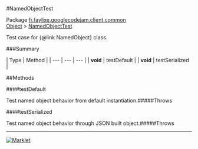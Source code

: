 #NamedObjectTest

Package [fr.faylixe.googlecodejam.client.common](README.md)<br>
[Object](../../../../java/langObject.md) > [NamedObjectTest](NamedObjectTest.md)

Test case for {@link NamedObject} class.

###Summary


| Type | Method |
| --- | --- | --- |
| **void** | testDefault |
| **void** | testSerialized |

##Methods

####testDefault


Test named object behavior from default instantiation.#####Throws


####testSerialized


Test named object behavior through JSON built object.#####Throws


---
[![Marklet](https://img.shields.io/badge/Generated%20by-Marklet-green.svg)](https://github.com/Faylixe/marklet)